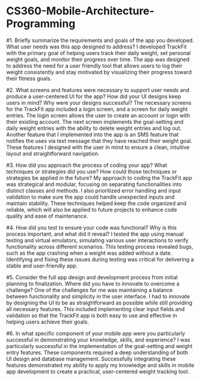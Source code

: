 # CS360-Mobile-Architecture-Programming

#1. Briefly summarize the requirements and goals of the app you developed. What user needs was this app designed to address?
I developed TrackFit with the primary goal of helping users track their daily weight, set personal weight goals, and monitor their progress over time. The app was designed to address the need for a user friendly tool that allows users to log their weight consistently and stay motivated by visualizing their progress toward their fitness goals.

#2. What screens and features were necessary to support user needs and produce a user-centered UI for the app? How did your UI designs keep users in mind? Why were your designs successful?
The necessary screens for the TrackFit app included a login screen, and a screen for daily weight entries. The login screen allows the user to create an account or login with their existing account. The next screen implements the goal-setting and daily weight entries with the ability to delete weight entries and log out. Another feature that I implemented into the app is an SMS feature that notifies the uses via text message that they have reached their weight goal. These features I designed with the user in mind to ensure a clean, intuitive layout and straightforward navigation. 

#3. How did you approach the process of coding your app? What techniques or strategies did you use? How could those techniques or strategies be applied in the future?
My approach to coding the TrackFit app was strategical and modular, focusing on separating functionalities into distinct classes and methods. I also prioritized error handling and input validation to make sure the app could handle unexpected inputs and maintain stability. These techniques helped keep the code organized and reliable, which will also be applied to future projects to enhance code quality and ease of maintenance.

#4. How did you test to ensure your code was functional? Why is this process important, and what did it reveal?
I tested the app using manual testing and virtual emulators, simulating various user interactions to verify functionality across different scenarios. This testing process revealed bugs, such as the app crashing when a weight was added without a date. Identifying and fixing these issues during testing was critical for delivering a stable and user-friendly app.

#5. Consider the full app design and development process from initial planning to finalization. Where did you have to innovate to overcome a challenge?
One of the challenges for me was maintaining a balance between functionality and simplicity in the user interface. I had to innovate by designing the UI to be as straightforward as possible while still providing all necessary features. This included implementing clear input fields and validation so that the TrackFit app is both easy to use and effective in helping users achieve their goals.

#6. In what specific component of your mobile app were you particularly successful in demonstrating your knowledge, skills, and experience?
I was particularly successful in the implementation of the goal-setting and weight entry features. These components required a deep understanding of both UI design and database management. Successfully integrating these features demonstrated my ability to apply my knowledge and skills in mobile app development to create a practical, user-centered weight tracking tool.



